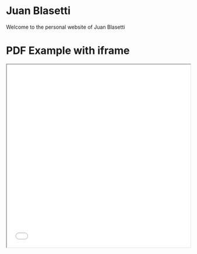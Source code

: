# Juan Blasetti
Welcome to the personal website of Juan Blasetti

<!DOCTYPE html>
<html>
  <head>
    <title>Title of the document</title>
  </head>
  <body>
    <h1>PDF Example with iframe</h1>
    <iframe src="file:///C:/Users/juanb/Downloads/Juan%20Blasetti%20CS%20resume-converted.pdf" width="100%" height="500px">
    </iframe>
  </body>
</html>
